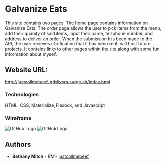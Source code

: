 # Galvanize Eats

This site contains two pages. The home page contains information on Galvanize Eats. The order page allows the user to pick items from the menu, add their quanity of said items, input their name, telephone number, and address to deliver an order. When the submission has been made to the API, the user recieves clarification that it has been sent.  will host future projects. It contains links to other pages within the site along with some fun information about myself. 

## Website URL: 

http://justcallmebeef-gdelivers.surge.sh/index.html

### Technologies 

HTML, CSS, Materialize, Flexbox, and Javascript 

### Wireframe

![GitHub Logo](/Users/bethanymitch/block1/galvanize-eats/assets/index-wireframe.png)
![GitHub Logo](/Users/bethanymitch/block1/galvanize-eats/assets/order-wireframe.png)

## Authors

* **Bethany Mitch** - *BM* - [justcallmebeef](https://github.com/justcallmebeef)